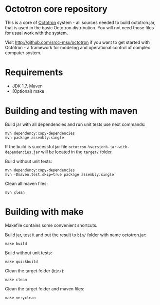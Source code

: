 Octotron core repository
========

This is a core of [Octotron](http://github.com/srcc-msu/octotron) system - all sources needed to build octotron.jar, that is used in the basic Octotron distribution. You will not need those files for usual work with the system.

Visit http://github.com/srcc-msu/octotron if you want to get started with Octotron - a framework for modeling and operational control of complex computer system.

Requirements
========

* JDK 1.7, Maven
* (Optional) make

Building and testing with maven
========

Build jar with all dependencies and run unit tests use next commands:

	mvn dependency:copy-dependencies
	mvn package assembly:single

If the build is successful jar file `octotron-%version%-jar-with-dependencies.jar` will be located in the `target/` folder.

Build without unit tests:

	mvn dependency:copy-dependencies
	mvn -Dmaven.test.skip=true package assembly:single

Clean all maven files:

    mvn clean

Building with make
========

Makefile contains some convenient shortcuts.

Build jar, test it and put the result to `bin/` folder with name octotron.jar:

    make build

Build without unit tests:

    make quickbuild

Clean the target folder (`bin/`):

    make clean

Clean the target folder and maven files:

    make veryclean
